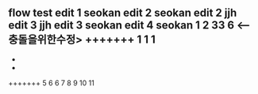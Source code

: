 flow test
edit 1 seokan
edit 2 seokan
edit 2 jjh
edit 3 jjh
edit 3 seokan
edit 4 seokan
1
2
33
6 <-- 충돌을위한수정>
+++++++
1
1
1
-
-
-
+++++++
5
6
6
7
8
9
10
11